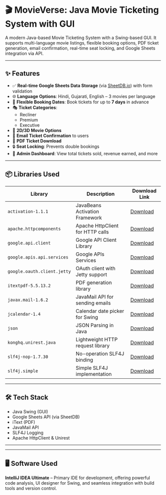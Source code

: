 # 🎬 MovieVerse: Java Movie Ticketing System with GUI

A modern Java-based Movie Ticketing System with a Swing-based GUI. It supports multi-language movie listings, flexible booking options, PDF ticket generation, email confirmation, real-time seat locking, and Google Sheets integration via API.

---

## ✨ Features

- ✅ **Real-time Google Sheets Data Storage** (via [SheetDB.io](https://sheetdb.io)) with form validation  
- 🌐 **Language Options**: Hindi, Gujarati, English – 3 movies per language  
- 📅 **Flexible Booking Dates**: Book tickets for up to **7 days** in advance  
- 🎭 **Ticket Categories**:
  - Recliner
  - Premium
  - Executive  
- 🎥 **2D/3D Movie Options**  
- 📧 **Email Ticket Confirmation** to users  
- 📄 **PDF Ticket Download**  
- 🔒 **Seat Locking**: Prevents double bookings  
- 🔐 **Admin Dashboard**: View total tickets sold, revenue earned, and more  

---

## 📦 Libraries Used

| Library                             | Description                            | Download Link |
|-------------------------------------|----------------------------------------|----------------|
| `activation-1.1.1`                  | JavaBeans Activation Framework         | [Download](https://mvnrepository.com/artifact/javax.activation/activation/1.1.1) |
| `apache.httpcomponents`            | Apache HttpClient for HTTP calls       | [Download](https://mvnrepository.com/artifact/org.apache.httpcomponents/httpclient) |
| `google.api.client`                | Google API Client Library              | [Download](https://mvnrepository.com/artifact/com.google.api-client/google-api-client) |
| `google.apis.api.services`         | Google APIs Services                   | [Download](https://mvnrepository.com/artifact/com.google.apis/google-api-services-sheets) |
| `google.oauth.client.jetty`        | OAuth client with Jetty support        | [Download](https://mvnrepository.com/artifact/com.google.oauth-client/google-oauth-client-jetty) |
| `itextpdf-5.5.13.2`                | PDF generation library                 | [Download](https://mvnrepository.com/artifact/com.itextpdf/itextpdf/5.5.13.2) |
| `javax.mail-1.6.2`                 | JavaMail API for sending emails        | [Download](https://mvnrepository.com/artifact/com.sun.mail/javax.mail/1.6.2) |
| `jcalendar-1.4`                    | Calendar date picker for Swing         | [Download](https://mvnrepository.com/artifact/net.sourceforge.jcalendar/jcalendar/1.4) |
| `json`                             | JSON Parsing in Java                   | [Download](https://mvnrepository.com/artifact/org.json/json) |
| `konghq.unirest.java`              | Lightweight HTTP request library       | [Download](https://mvnrepository.com/artifact/com.konghq/unirest-java) |
| `slf4j-nop-1.7.30`                 | No-operation SLF4J binding             | [Download](https://mvnrepository.com/artifact/org.slf4j/slf4j-nop/1.7.30) |
| `slf4j.simple`                     | Simple SLF4J implementation            | [Download](https://mvnrepository.com/artifact/org.slf4j/slf4j-simple) |

---

## 🛠 Tech Stack

- Java Swing (GUI)
- Google Sheets API (via SheetDB)
- iText (PDF)
- JavaMail API
- SLF4J Logging
- Apache HttpClient & Unirest

---

---

## 🖥️ Software Used

**IntelliJ IDEA Ultimate** – Primary IDE for development, offering powerful code analysis, UI designer for Swing, and seamless integration with build tools and version control.
